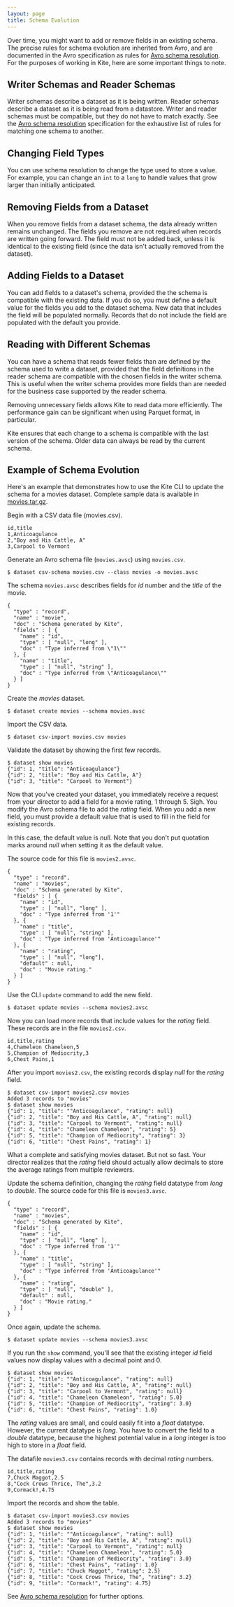 ```yaml
---
layout: page
title: Schema Evolution
---
```


Over time, you might want to add or remove fields in an existing schema. The precise rules for schema evolution are inherited from Avro, and are documented in the Avro specification as rules for [Avro schema resolution][]. For the purposes of working in Kite, here are some important things to note.

## Writer Schemas and Reader Schemas

Writer schemas describe a dataset as it is being written. Reader schemas describe a dataset as it is being read from a datastore. Writer and reader schemas must be compatible, but they do not have to match exactly. See the [Avro schema resolution][] specification for the exhaustive list of rules for matching one schema to another.

## Changing Field Types

You can use schema resolution to change the type used to store a value. For example, you can change an `int` to a `long` to handle values that grow larger than initially anticipated.

## Removing Fields from a Dataset

When you remove fields from a dataset schema, the data already written remains unchanged. The fields you remove are not required when records are written going forward. The field must not be added back, unless it is identical to the existing field (since the data isn't actually removed from the dataset).

## Adding Fields to a Dataset

You can add fields to a dataset's schema, provided the the schema is compatible with the existing data. If you do so, you must define a default value for the fields you add to the dataset schema. New data that includes the field will be populated normally. Records that do not include the field are populated with the default you provide.

## Reading with Different Schemas

You can have a schema that reads fewer fields than are defined by the schema used to write a dataset, provided that the field definitions in the reader schema are compatible with the chosen fields in the writer schema. This is useful when the writer schema provides more fields than are needed for the business case supported by the reader schema.

Removing unnecessary fields allows Kite to read data more efficiently. The performance gain can be significant when using Parquet format, in particular.

Kite ensures that each change to a schema is compatible with the last version of the schema. Older data can always be read by the current schema.

## Example of Schema Evolution

Here's an example that demonstrates how to use the Kite CLI to update the schema for a movies dataset. Complete sample data is available in [movies.tar.gz](../samples/movies.tar.gz).

Begin with a CSV data file (movies.csv).

```
id,title
1,Anticoagulance
2,"Boy and His Cattle, A"
3,Carpool to Vermont
```

Generate an Avro schema file (`movies.avsc`) using `movies.csv`.

```
$ dataset csv-schema movies.csv --class movies -o movies.avsc
```

The schema `movies.avsc` describes fields for _id_ number and the _title_ of the movie.

```
{
  "type" : "record",
  "name" : "movie",
  "doc" : "Schema generated by Kite",
  "fields" : [ {
    "name" : "id",
    "type" : [ "null", "long" ],
    "doc" : "Type inferred from \"1\""
  }, {
    "name" : "title",
    "type" : [ "null", "string" ],
    "doc" : "Type inferred from \"Anticoagulance\""
  } ]
}
```


Create the _movies_ dataset.

```
$ dataset create movies --schema movies.avsc
```

Import the CSV data.

```
$ dataset csv-import movies.csv movies
```

Validate the dataset by showing the first few records.

```
$ dataset show movies
{"id": 1, "title": "Anticoagulance"}
{"id": 2, "title": "Boy and His Cattle, A"}
{"id": 3, "title": "Carpool to Vermont"}
```

Now that you've created your dataset, you immediately receive a request from your director to add a field for a movie rating, 1 through 5. Sigh. You modify the Avro schema file to add the _rating_ field. When you add a new field, you must provide a default value that is used to fill in the field for existing records.

In this case, the default value is _null_. Note that you don't put quotation marks around _null_ when setting it as the default value.

The source code for this file is `movies2.avsc`.

```
{
  "type" : "record",
  "name" : "movies",
  "doc" : "Schema generated by Kite",
  "fields" : [ {
    "name" : "id",
    "type" : [ "null", "long" ],
    "doc" : "Type inferred from '1'"
  }, {
    "name" : "title",
    "type" : [ "null", "string" ],
    "doc" : "Type inferred from 'Anticoagulance'"
  }, {
    "name" : "rating",
    "type" : [ "null", "long"],
    "default" : null,
    "doc" : "Movie rating."
  } ]
}
```

Use the CLI `update` command to add the new field.

```
$ dataset update movies --schema movies2.avsc
```

Now you can load more records that include values for the _rating_ field.  These records are in the file `movies2.csv`.
 
```
id,title,rating
4,Chameleon Chameleon,5
5,Champion of Mediocrity,3
6,Chest Pains,1

```

After you import `movies2.csv`, the existing records display _null_ for the _rating_ field.

```
$ dataset csv-import movies2.csv movies
Added 3 records to "movies"
$ dataset show movies
{"id": 1, "title": ""Anticoagulance", "rating": null}
{"id": 2, "title": "Boy and His Cattle, A", "rating": null}
{"id": 3, "title": "Carpool to Vermont", "rating": null}
{"id": 4, "title": "Chameleon Chameleon", "rating": 5}
{"id": 5, "title": "Champion of Mediocrity", "rating": 3}
{"id": 6, "title": "Chest Pains", "rating": 1}
```

What a complete and satisfying movies dataset. But not so fast. Your director realizes that the _rating_ field should actually allow decimals to store the average ratings from multiple reviewers.

Update the schema definition, changing the _rating_ field datatype from _long_ to _double_. The source code for this file is `movies3.avsc`.

```
{
  "type" : "record",
  "name" : "movies",
  "doc" : "Schema generated by Kite",
  "fields" : [ {
    "name" : "id",
    "type" : [ "null", "long" ],
    "doc" : "Type inferred from '1'"
  }, {
    "name" : "title",
    "type" : [ "null", "string" ],
    "doc" : "Type inferred from 'Anticoagulance'"
  }, {
    "name" : "rating",
    "type" : [ "null", "double" ],
    "default" : null,
    "doc" : "Movie rating."
  } ]
}
```

Once again, update the schema.

```
$ dataset update movies --schema movies3.avsc
```
If you run the `show` command, you'll see that the existing integer _id_ field values now display values with a decimal point and 0.

```
$ dataset show movies
{"id": 1, "title": ""Anticoagulance", "rating": null}
{"id": 2, "title": "Boy and His Cattle, A", "rating": null}
{"id": 3, "title": "Carpool to Vermont", "rating": null}
{"id": 4, "title": "Chameleon Chameleon", "rating": 5.0}
{"id": 5, "title": "Champion of Mediocrity", "rating": 3.0}
{"id": 6, "title": "Chest Pains", "rating": 1.0}

```
The _rating_ values are small, and could easily fit into a _float_ datatype. However, the current datatype is _long_. You have to convert the field to a _double_ datatype, because the highest potential value in a _long_ integer is too high to store in a _float_ field.

The datafile `movies3.csv` contains records with decimal _rating_ numbers.

```
id,title,rating
7,Chuck Maggot,2.5
8,"Cock Crows Thrice, The",3.2
9,Cormack!,4.75
```


Import the records and show the table.

```
$ dataset csv-import movies3.csv movies
Added 3 records to "movies"
$ dataset show movies
{"id": 1, "title": ""Anticoagulance", "rating": null}
{"id": 2, "title": "Boy and His Cattle, A", "rating": null}
{"id": 3, "title": "Carpool to Vermont", "rating": null}
{"id": 4, "title": "Chameleon Chameleon", "rating": 5.0}
{"id": 5, "title": "Champion of Mediocrity", "rating": 3.0}
{"id": 6, "title": "Chest Pains", "rating": 1.0}
{"id": 7, "title": "Chuck Maggot", "rating": 2.5}
{"id": 8, "title": "Cock Crows Thrice, The", "rating": 3.2}
{"id": 9, "title": "Cormack!", "rating": 4.75}
```

See [Avro schema resolution][] for further options.

[Avro Schema resolution]: http://avro.apache.org/docs/current/spec.html#Schema+Resolution "schemaSpec"
